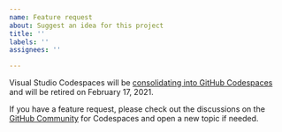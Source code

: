 ```yaml
---
name: Feature request
about: Suggest an idea for this project
title: ''
labels: ''
assignees: ''

---
```


Visual Studio Codespaces will be [consolidating into GitHub Codespaces](https://aka.ms/vscs-transition) and will be retired on February 17, 2021.

If you have a feature request, please check out the discussions on the [GitHub Community](https://github.community/c/codespaces-beta/45) for Codespaces and open a new topic if needed.
